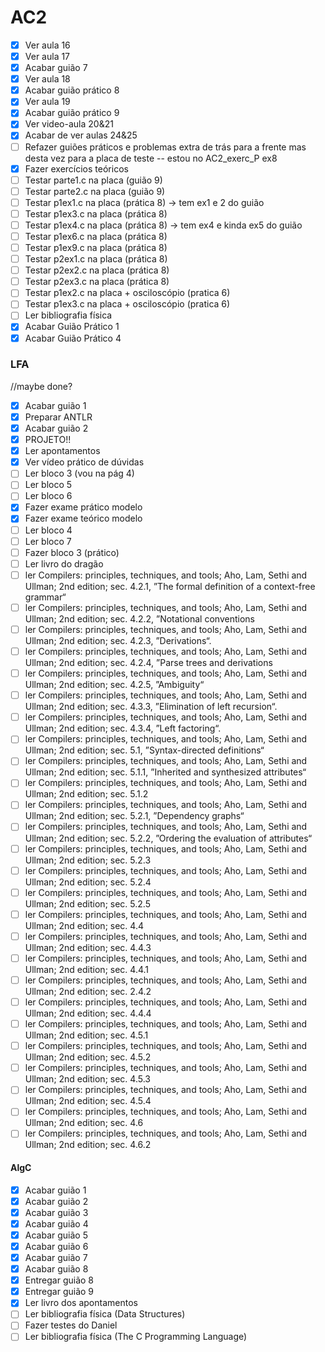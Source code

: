 # AC2

- [x] Ver aula 16
- [x] Ver aula 17
- [x] Acabar guião 7
- [x] Ver aula 18
- [x] Acabar guião prático 8
- [x] Ver aula 19
- [x] Acabar guião prático 9
- [x] Ver video-aula 20&21
- [x] Acabar de ver aulas 24&25
- [ ] Refazer guiões práticos e problemas extra de trás para a frente mas desta vez para a placa de teste -- estou no AC2_exerc_P ex8
- [x] Fazer exercícios teóricos
- [ ] Testar parte1.c na placa (guião 9)
- [ ] Testar parte2.c na placa (guião 9)
- [ ] Testar p1ex1.c na placa (prática 8) -> tem ex1 e 2 do guião
- [ ] Testar p1ex3.c na placa (prática 8)
- [ ] Testar p1ex4.c na placa (prática 8) -> tem ex4 e kinda ex5 do guião
- [ ] Testar p1ex6.c na placa (prática 8)
- [ ] Testar p1ex9.c na placa (prática 8)
- [ ] Testar p2ex1.c na placa (prática 8)
- [ ] Testar p2ex2.c na placa (prática 8)
- [ ] Testar p2ex3.c na placa (prática 8)
- [ ] Testar p1ex2.c na placa + osciloscópio (pratica 6)
- [ ] Testar p1ex3.c na placa + osciloscópio (pratica 6)
- [ ] Ler bibliografia física
- [x] Acabar Guião Prático 1
- [x] Acabar Guião Prático 4

### LFA
//maybe done?
- [x] Acabar guião 1
- [x] Preparar ANTLR
- [x] Acabar guião 2
- [x] PROJETO!!
- [x] Ler apontamentos
- [x] Ver vídeo prático de dúvidas
- [ ] Ler bloco 3 (vou na pág 4)
- [ ] Ler bloco 5
- [ ] Ler bloco 6
- [x] Fazer exame prático modelo
- [x] Fazer exame teórico modelo
- [ ] Ler bloco 4
- [ ] Ler bloco 7
- [ ] Fazer bloco 3 (prático)
- [ ] Ler livro do dragão
- [ ] ler Compilers: principles, techniques, and tools; Aho, Lam, Sethi and Ullman; 2nd edition; sec. 4.2.1, ”The
formal definition of a context-free grammar“
- [ ] ler Compilers: principles, techniques, and tools; Aho, Lam, Sethi and Ullman; 2nd edition; sec. 4.2.2,
”Notational conventions
- [ ] ler Compilers: principles, techniques, and tools; Aho, Lam, Sethi and Ullman; 2nd edition; sec. 4.2.3,
”Derivations“.
- [ ] ler Compilers: principles, techniques, and tools; Aho, Lam, Sethi and Ullman; 2nd edition; sec. 4.2.4,
”Parse trees and derivations
- [ ] ler Compilers: principles, techniques, and tools; Aho, Lam, Sethi and Ullman; 2nd edition; sec. 4.2.5,
”Ambiguity“
- [ ] ler Compilers: principles, techniques, and tools; Aho, Lam, Sethi and Ullman; 2nd edition; sec. 4.3.3,
”Elimination of left recursion“.
- [ ] ler Compilers: principles, techniques, and tools; Aho, Lam, Sethi and Ullman; 2nd edition; sec. 4.3.4, ”Left
factoring“.
-[ ] ler Compilers: principles, techniques, and tools; Aho, Lam, Sethi and Ullman; 2nd edition; sec. 5.1,
”Syntax-directed definitions“
-[ ] ler Compilers: principles, techniques, and tools; Aho, Lam, Sethi and Ullman; 2nd edition; sec. 5.1.1,
”Inherited and synthesized attributes“
-[ ] ler Compilers: principles, techniques, and tools; Aho, Lam, Sethi and Ullman; 2nd edition; sec. 5.1.2
-[ ] ler Compilers: principles, techniques, and tools; Aho, Lam, Sethi and Ullman; 2nd edition; sec. 5.2.1,
”Dependency graphs“
-[ ] ler Compilers: principles, techniques, and tools; Aho, Lam, Sethi and Ullman; 2nd edition; sec. 5.2.2,
”Ordering the evaluation of attributes“
-[ ] ler Compilers: principles, techniques, and tools; Aho, Lam, Sethi and Ullman; 2nd edition; sec. 5.2.3
-[ ] ler Compilers: principles, techniques, and tools; Aho, Lam, Sethi and Ullman; 2nd edition; sec. 5.2.4
-[ ] ler Compilers: principles, techniques, and tools; Aho, Lam, Sethi and Ullman; 2nd edition; sec. 5.2.5
-[ ] ler Compilers: principles, techniques, and tools; Aho, Lam, Sethi and Ullman; 2nd edition; sec. 4.4
-[ ] ler Compilers: principles, techniques, and tools; Aho, Lam, Sethi and Ullman; 2nd edition; sec. 4.4.3
-[ ] ler Compilers: principles, techniques, and tools; Aho, Lam, Sethi and Ullman; 2nd edition; sec. 4.4.1
-[ ] ler Compilers: principles, techniques, and tools; Aho, Lam, Sethi and Ullman; 2nd edition; sec. 2.4.2
-[ ] ler Compilers: principles, techniques, and tools; Aho, Lam, Sethi and Ullman; 2nd edition; sec. 4.4.4
-[ ] ler Compilers: principles, techniques, and tools; Aho, Lam, Sethi and Ullman; 2nd edition; sec. 4.5.1
-[ ] ler Compilers: principles, techniques, and tools; Aho, Lam, Sethi and Ullman; 2nd edition; sec. 4.5.2
-[ ] ler Compilers: principles, techniques, and tools; Aho, Lam, Sethi and Ullman; 2nd edition; sec. 4.5.3
-[ ] ler Compilers: principles, techniques, and tools; Aho, Lam, Sethi and Ullman; 2nd edition; sec. 4.5.4
-[ ] ler Compilers: principles, techniques, and tools; Aho, Lam, Sethi and Ullman; 2nd edition; sec. 4.6
-[ ] ler Compilers: principles, techniques, and tools; Aho, Lam, Sethi and Ullman; 2nd edition; sec. 4.6.2

#### AlgC

- [x] Acabar guião 1
- [x] Acabar guião 2
- [x] Acabar guião 3
- [x] Acabar guião 4
- [x] Acabar guião 5
- [x] Acabar guião 6
- [x] Acabar guião 7
- [x] Acabar guião 8
- [x] Entregar guião 8
- [x] Entregar guião 9
- [x] Ler livro dos apontamentos
- [ ] Ler bibliografia física (Data Structures)
- [ ] Fazer testes do Daniel
- [ ] Ler bibliografia física (The C Programming Language)
